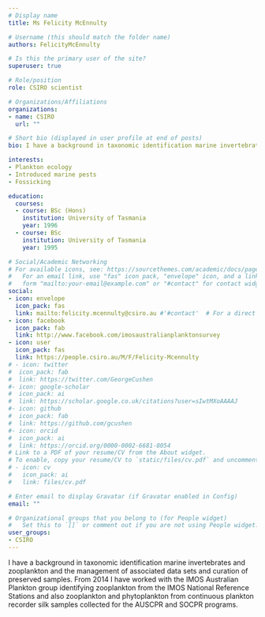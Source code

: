 ```yaml
---
# Display name
title: Ms Felicity McEnnulty

# Username (this should match the folder name)
authors: FelicityMcEnnulty

# Is this the primary user of the site?
superuser: true

# Role/position
role: CSIRO scientist

# Organizations/Affiliations
organizations:
- name: CSIRO
  url: ""

# Short bio (displayed in user profile at end of posts)
bio: I have a background in taxonomic identification marine invertebrates and zooplankton and the management of associated data sets and curation of preserved samples.

interests:
- Plankton ecology
- Introduced marine pests
- Fossicking

education:
  courses:
  - course: BSc (Hons)
    institution: University of Tasmania
    year: 1996
  - course: BSc
    institution: University of Tasmania
    year: 1995

# Social/Academic Networking
# For available icons, see: https://sourcethemes.com/academic/docs/page-builder/#icons
#   For an email link, use "fas" icon pack, "envelope" icon, and a link in the
#   form "mailto:your-email@example.com" or "#contact" for contact widget.
social:
- icon: envelope
  icon_pack: fas
  link: mailto:felicity.mcennulty@csiro.au #'#contact'  # For a direct email link, use "mailto:felicity.mcennulty@csiro.au".
- icon: facebook
  icon_pack: fab
  link: http://www.facebook.com/imosaustralianplanktonsurvey
- icon: user
  icon_pack: fas
  link: https://people.csiro.au/M/F/Felicity-Mcennulty
# - icon: twitter
#  icon_pack: fab
#  link: https://twitter.com/GeorgeCushen
#- icon: google-scholar
#  icon_pack: ai
#  link: https://scholar.google.co.uk/citations?user=sIwtMXoAAAAJ
#- icon: github
#  icon_pack: fab
#  link: https://github.com/gcushen
#- icon: orcid
#  icon_pack: ai
#  link: https://orcid.org/0000-0002-6681-8054
# Link to a PDF of your resume/CV from the About widget.
# To enable, copy your resume/CV to `static/files/cv.pdf` and uncomment the lines below.
# - icon: cv
#   icon_pack: ai
#   link: files/cv.pdf

# Enter email to display Gravatar (if Gravatar enabled in Config)
email: ""

# Organizational groups that you belong to (for People widget)
#   Set this to `[]` or comment out if you are not using People widget.
user_groups:
- CSIRO
---
```


I have a background in taxonomic identification marine invertebrates and zooplankton and the management of associated data sets and curation of preserved samples. From 2014 I have worked with the IMOS Australian Plankton group identifying zooplankton from the IMOS National Reference Stations and also zooplankton and phytoplankton from continuous plankton recorder silk samples collected for the AUSCPR and SOCPR programs.
